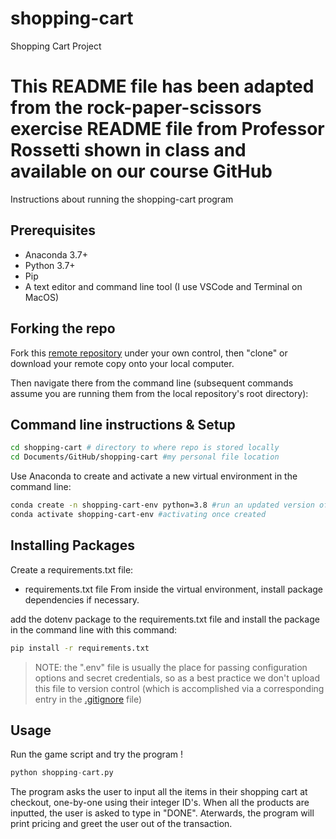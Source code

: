 # shopping-cart
Shopping Cart Project
# This README file has been adapted from the rock-paper-scissors exercise README file from Professor Rossetti shown in class and available on our course GitHub

Instructions about running the shopping-cart program

## Prerequisites

  + Anaconda 3.7+
  + Python 3.7+
  + Pip
  + A text editor and command line tool (I use VSCode and Terminal on MacOS)

## Forking the repo 
  Fork this [remote repository](https://github.com/pah73/shopping-cart) under your own control, then "clone" or download your remote copy onto your local computer.

Then navigate there from the command line (subsequent commands assume you are running them from the local repository's root directory):

## Command line instructions & Setup

```sh
cd shopping-cart # directory to where repo is stored locally
cd Documents/GitHub/shopping-cart #my personal file location
```

Use Anaconda to create and activate a new virtual environment in the command line:


```sh
conda create -n shopping-cart-env python=3.8 #run an updated version of python (at least 3.7)
conda activate shopping-cart-env #activating once created
```

## Installing Packages 
Create a requirements.txt file:
+ requirements.txt file
From inside the virtual environment, install package dependencies if necessary.

add the dotenv package to the requirements.txt file and install the package in the command line with this command:

```sh
pip install -r requirements.txt
```

> NOTE: the ".env" file is usually the place for passing configuration options and secret credentials, so as a best practice we don't upload this file to version control (which is accomplished via a corresponding entry in the [.gitignore](/.gitignore) file)

## Usage

Run the game script and try the program !

```py
python shopping-cart.py
```

The program asks the user to input all the items in their shopping cart at checkout, one-by-one using their integer ID's. When all the products are inputted, the user is asked to type in "DONE". Aterwards, the program will print pricing and greet the user out of the transaction.




